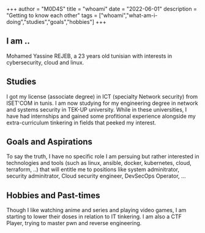 +++
author = "M0D4S"
title = "whoami"
date = "2022-06-01"
description = "Getting to know each other"
tags = ["whoami","what-am-i-doing","studies","goals","hobbies"]
+++
## I am ..
<p>
Mohamed Yassine REJEB, a 23 years old tunisian with interests in cybersecurity, cloud and linux.
</p>

## Studies
I got my license (associate degree) in ICT (specialty Network security) from ISET'COM in tunis.
I am now studying for my engineering degree in network and systems security in TEK-UP university.
While in these universities, I have had internships and gained some profitional experience alongside my extra-curriculum tinkering in fields that peeked my interest.

## Goals and Aspirations
To say the truth, I have no specific role I am persuing but rather interested in technologies and tools (such as linux, ansible, docker, kubernetes, cloud, terraform, ..) that will entitle me to positions like system adminitrator, security adminitrator, Cloud security engineer, DevSecOps Operator, ...

## Hobbies and Past-times
Though I like watching anime and series and playing video games, I am starting to lower their doses in relation to IT tinkering. I am also a CTF Player, trying to master pwn and reverse engineering.